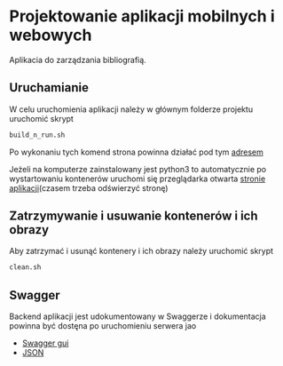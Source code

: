 # Projektowanie aplikacji mobilnych i webowych

Aplikacia do zarządzania bibliografią. 

## Uruchamianie

W celu uruchomienia aplikacji należy w głównym folderze
projektu uruchomić skrypt

```bash
build_n_run.sh
```

Po wykonaniu tych komend strona powinna działać pod tym  [adresem](http://localhost:8080)

Jeżeli na komputerze zainstalowany jest python3 to automatycznie po 
wystartowaniu kontenerów uruchomi się przeglądarka otwarta [stronie aplikacji](http://localhost:8080)(czasem trzeba
odświerzyć stronę)

## Zatrzymywanie i usuwanie kontenerów i ich obrazy

Aby zatrzymać i usunąć kontenery i ich obrazy należy uruchomić skrypt 

```bash
clean.sh
```

## Swagger

Backend aplikacji jest udokumentowany w Swaggerze i dokumentacja powinna być dostęna po uruchomieniu serwera jao
- [Swagger gui](http://localhost:42069/swagger-ui.html)
- [JSON](http://localhost:42069/v2/api-docs)